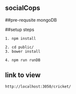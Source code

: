 ## socialCops


##pre-requsite 
mongoDB

##setup steps

	1. npm install

	2. cd public/
	3. bower install

	4. npm run runDB


## link to view

	http://localhost:3050/cricket/
